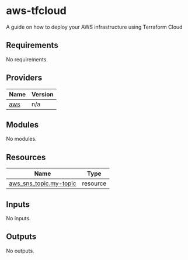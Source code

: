 # aws-tfcloud
A guide on how to deploy your AWS infrastructure using Terraform Cloud 

<!-- BEGIN_TF_DOCS -->
## Requirements

No requirements.

## Providers

| Name | Version |
|------|---------|
| <a name="provider_aws"></a> [aws](#provider\_aws) | n/a |

## Modules

No modules.

## Resources

| Name | Type |
|------|------|
| [aws_sns_topic.my-topic](https://registry.terraform.io/providers/hashicorp/aws/latest/docs/resources/sns_topic) | resource |


## Inputs

No inputs.

## Outputs

No outputs.
<!-- END_TF_DOCS -->